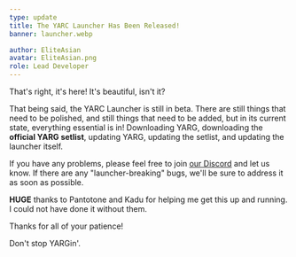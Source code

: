 ```yaml
---
type: update
title: The YARC Launcher Has Been Released!
banner: launcher.webp

author: EliteAsian
avatar: EliteAsian.png
role: Lead Developer
---
```


That's right, it's here! It's beautiful, isn't it?

That being said, the YARC Launcher is still in beta. There are still things that need to be polished, and still things that need to be added, but in its current state, everything essential is in! Downloading YARG, downloading the **official YARG setlist**, updating YARG, updating the setlist, and updating the launcher itself. 

If you have any problems, please feel free to join [our Discord](https://discord.gg/sqpu4R552r) and let us know. If there are any "launcher-breaking" bugs, we'll be sure to address it as soon as possible.

**HUGE** thanks to Pantotone and Kadu for helping me get this up and running. I could not have done it without them.

Thanks for all of your patience!

Don't stop YARGin'.
